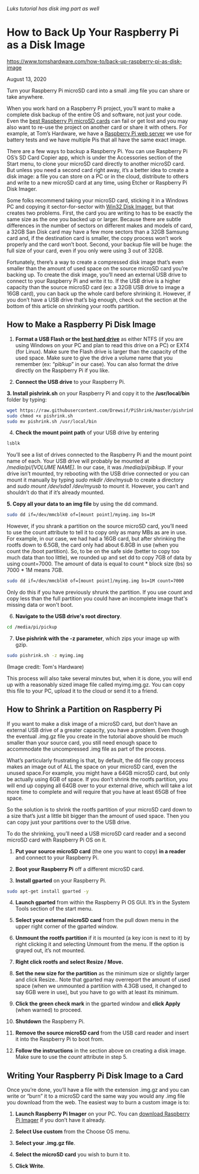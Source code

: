 *Luks tutorial has disk img part as well*

# How to Back Up Your Raspberry Pi as a Disk Image
https://www.tomshardware.com/how-to/back-up-raspberry-pi-as-disk-image


August 13, 2020

Turn your Raspberry Pi microSD card into a small .img file you can share or take anywhere.


When you work hard on a Raspberry Pi project, you’ll want to make a complete disk backup of the entire OS and software, not just your code. Even the  [best Raspberry Pi microSD cards](https://www.tomshardware.com/best-picks/raspberry-pi-microsd-cards)  can fail or get lost and you may also want to re-use the project on another card or share it with others. For example, at Tom’s Hardware, we have a  [Raspberry Pi web server](https://www.tomshardware.com/news/raspberry-pi-web-server,40174.html)  we use for battery tests and we have multiple Pis that all have the same exact image.

There are a few ways to backup a Raspberry Pi. You can use Raspberry Pi OS’s SD Card Copier app, which is under the Accessories section of the Start menu, to clone your microSD card directly to another microSD card. But unless you need a second card right away, it’s a better idea to create a disk image: a file you can store on a PC or in the cloud, distribute to others and write to a new microSD card at any time, using Etcher or Raspberry Pi Disk Imager.

Some folks recommend taking your microSD card, sticking it in a Windows PC and copying it sector-for-sector with  [Win32 Disk Imager](https://sourceforge.net/projects/win32diskimager/), but that creates two problems. First, the card you are writing to has to be exactly the same size as the one you backed up or larger. Because there are subtle differences in the number of sectors on different makes and models of card, a 32GB San Disk card may have a few more sectors than a 32GB Samsung card and, if the destination card is smaller, the copy process won’t work properly and the card won’t boot. Second, your backup file will be huge: the full size of your card, even if you only were using 3 out of 32GB.

Fortunately, there’s a way to create a compressed disk image that’s even smaller than the amount of used space on the source microSD card you’re backing up. To create the disk image, you’ll need an external USB drive to connect to your Raspberry Pi and write it to. If the USB drive is a higher capacity than the source microSD card (ex: a 32GB USB drive to image a 16GB card), you can back up the whole card before shrinking it. However, if you don’t have a USB drive that’s big enough, check out the section at the bottom of this article on shrinking your rootfs partition.

## How to Make a Raspberry Pi Disk Image

1. **Format a USB Flash or the** [**best hard drive**](https://www.tomshardware.com/best-picks/best-hard-drives)  as either NTFS (if you are using Windows on your PC and plan to read this drive on a PC) or EXT4 (for Linux). Make sure the Flash drive is larger than the capacity of the used space. Make sure to give the drive a volume name that you remember (ex: “pibkup” in our case). You can also format the drive directly on the Raspberry Pi if you like.

2. **Connect the USB drive** to your Raspberry Pi.

**3. Install pishrink.sh**  on your Raspberry Pi and copy it to the  **/usr/local/bin** folder by typing:

```bash
wget https://raw.githubusercontent.com/Drewsif/PiShrink/master/pishrink.sh
sudo chmod +x pishrink.sh
sudo mv pishrink.sh /usr/local/bin
```

4.  **Check the mount point path** of your USB drive by entering

```bash
lsblk
```

You’ll see a list of drives connected to the Raspberry Pi and the mount point name of each. Your USB drive will probably be mounted at  _/media/pi/[VOLUME NAME]_. In our case, it was  _/media/pi/pibkup_. If your drive isn’t mounted, try rebooting with the USB drive connected or you can mount it manually by typing  _sudo mkdir /dev/mysub_  to create a directory and  _sudo mount /dev/sda1 /dev/myusb_  to mount it. However, you can’t and shouldn’t do that if it’s already mounted.

**5. Copy all your data to an img file**  by using the dd command.

```bash
sudo dd if=/dev/mmcblk0 of=[mount point]/myimg.img bs=1M
```

However, if you shrank a partition on the source microSD card, you’ll need to use the count attribute to tell it to copy only as many MBs as are in use. For example, in our case, we had had a 16GB card, but after shrinking the rootfs down to 6.5GB, the card only had about 6.8GB in use (when you count the /boot partition). So, to be on the safe side (better to copy too much data than too little), we rounded up and set dd to copy 7GB of data by using count=7000. The amount of data is equal to count * block size (bs) so 7000 * 1M means 7GB.

```bash
sudo dd if=/dev/mmcblk0 of=[mount point]/myimg.img bs=1M count=7000
```

Only do this if you have previously shrunk the partition. If you use count and copy less than the full partition you could have an incomplete image that's missing data or won't boot.

6.  **Navigate to the USB drive's root directory**.

```bash
cd /media/pi/pickup
```

7. **Use pishrink with the -z parameter**, which zips your image up with gzip.

```bash
sudo pishrink.sh -z myimg.img
```


(Image credit: Tom's Hardware)

This process will also take several minutes but, when it is done, you will end up with a reasonably sized image file called myimg.img.gz. You can copy this file to your PC, upload it to the cloud or send it to a friend.

## How to Shrink a Partition on Raspberry Pi

If you want to make a disk image of a microSD card, but don’t have an external USB drive of a greater capacity, you have a problem. Even though the eventual .img.gz file you create in the tutorial above should be much smaller than your source card, you still need enough space to accommodate the uncompressed .img file as part of the process.

What’s particularly frustrating is that, by default, the dd file copy process makes an image out of ALL the space on your microSD card, even the unused space.For example, you might have a 64GB microSD card, but only be actually using 6GB of space. If you don’t shrink the rootfs partition, you will end up copying all 64GB over to your external drive, which will take a lot more time to complete and will require that you have at least 65GB of free space.

So the solution is to shrink the rootfs partition of your microSD card down to a size that’s just a little bit bigger than the amount of used space. Then you can copy just your partitions over to the USB drive.

To do the shrinking, you’ll need a USB microSD card reader and a second microSD card with Raspberry Pi OS on it.

1.  **Put your source microSD card** (the one you want to copy)  **in a reader** and connect to your Raspberry Pi.

2.  **Boot your Raspberry Pi** off a different microSD card.

3.  **Install gparted** on your Raspberry Pi.

```bash
sudo apt-get install gparted -y
```

4. **Launch gparted** from within the Raspberry Pi OS GUI. It’s in the System Tools section of the start menu.

5. **Select your external microSD card** from the pull down menu in the upper right corner of the gparted window.

6.  **Unmount the rootfs partition** if it is mounted (a key icon is next to it) by right clicking it and selecting Unmount from the menu. If the option is grayed out, it’s not mounted.

7. **Right click rootfs and select Resize / Move.**

8. **Set the new size for the partition** as the minimum size or slightly larger and click Resize.. Note that gparted may overreport the amount of used space (when we unmounted a partition with 4.3GB used, it changed to say 6GB were in use), but you have to go with at least its minimum.

9. **Click the green check mark**  in the gparted window and  **click Apply**  (when warned) to proceed.

10.  **Shutdown**  the Raspberry Pi.

11. **Remove the source microSD card**  from the USB card reader and insert it into the Raspberry Pi to boot from.

12.  **Follow the instructions**  in the section above on creating a disk image. Make sure to use the  _count_ attribute in step 5.

## Writing Your Raspberry Pi Disk Image to a Card

Once you’re done, you’ll have a file with the extension .img.gz and you can write or “burn” it to a microSD card the same way you would any .img file you download from the web. The easiest way to burn a custom image is to:

1. **Launch Raspberry Pi Imager**  on your PC. You can  [download Raspberry Pi Imager](https://www.raspberrypi.org/downloads/)  if you don’t have it already.

2. **Select Use custom** from the Choose OS menu.

3. **Select your .img.gz file**.

4. **Select the microSD card**  you wish to burn it to.

5. **Click Write**.
